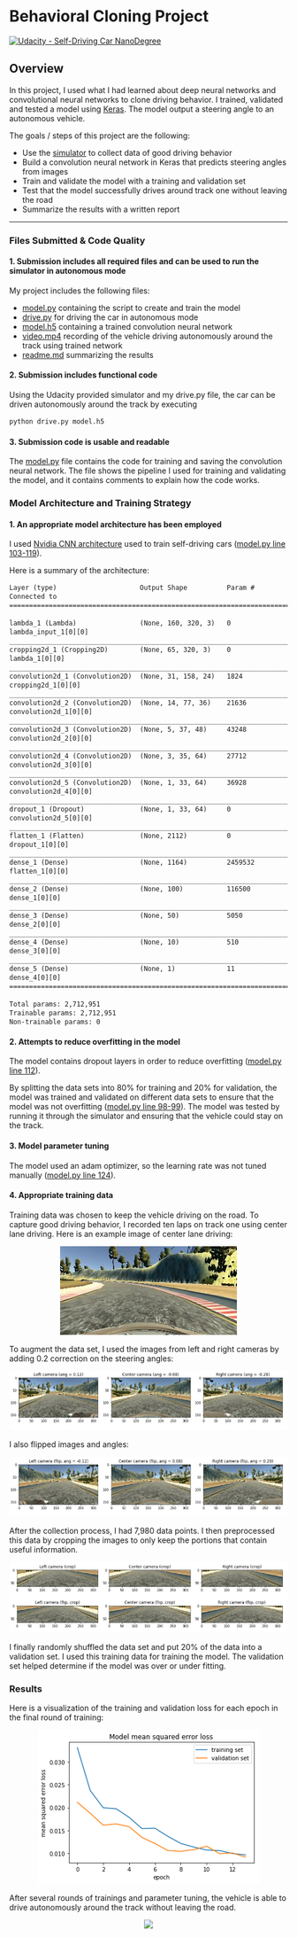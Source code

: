 # Behavioral Cloning Project

[![Udacity - Self-Driving Car NanoDegree](https://s3.amazonaws.com/udacity-sdc/github/shield-carnd.svg)](http://www.udacity.com/drive)

Overview
---
In this project, I used what I had learned about deep neural networks and convolutional neural networks to clone driving behavior. I trained, validated and tested a model using [Keras](https://keras.io/). The model output a steering angle to an autonomous vehicle.

The goals / steps of this project are the following:
* Use the [simulator](https://github.com/udacity/self-driving-car-sim) to collect data of good driving behavior
* Build a convolution neural network in Keras that predicts steering angles from images
* Train and validate the model with a training and validation set
* Test that the model successfully drives around track one without leaving the road
* Summarize the results with a written report

[image1]: ./images/img.png "Original Image"
[image2]: ./images/img_flip.png "Image Flipped"
[image3]: ./images/img_crop.png "Image Cropped"
[image4]: ./images/loss.png "Loss"
[image5]: ./images/center_img.png "Center Image"

---
### Files Submitted & Code Quality

#### 1. Submission includes all required files and can be used to run the simulator in autonomous mode

My project includes the following files:
* [model.py](https://github.com/zhoujh30/CarND-Behavioral-Cloning-P3/blob/master/model.py) containing the script to create and train the model
* [drive.py](https://github.com/zhoujh30/CarND-Behavioral-Cloning-P3/blob/master/drive.py) for driving the car in autonomous mode
* [model.h5](https://github.com/zhoujh30/CarND-Behavioral-Cloning-P3/blob/master/model.h5) containing a trained convolution neural network
* [video.mp4](https://github.com/zhoujh30/CarND-Behavioral-Cloning-P3/blob/master/video.mp4) recording of the vehicle driving autonomously around the track using trained network
* [readme.md](https://github.com/zhoujh30/CarND-Behavioral-Cloning-P3/blob/master/README.md) summarizing the results

#### 2. Submission includes functional code
Using the Udacity provided simulator and my drive.py file, the car can be driven autonomously around the track by executing 
```sh
python drive.py model.h5
```

#### 3. Submission code is usable and readable

The [model.py](https://github.com/zhoujh30/CarND-Behavioral-Cloning-P3/blob/master/model.py) file contains the code for training and saving the convolution neural network. The file shows the pipeline I used for training and validating the model, and it contains comments to explain how the code works.


### Model Architecture and Training Strategy


#### 1. An appropriate model architecture has been employed

I used [Nvidia CNN architecture](https://devblogs.nvidia.com/parallelforall/deep-learning-self-driving-cars/) used to train self-driving cars ([model.py line 103-119](https://github.com/zhoujh30/CarND-Behavioral-Cloning-P3/blob/master/model.py#L103-L119)). 

Here is a summary of the architecture:

```
Layer (type)                     Output Shape          Param #     Connected to                     
====================================================================================================

lambda_1 (Lambda)                (None, 160, 320, 3)   0           lambda_input_1[0][0]             
____________________________________________________________________________________________________
cropping2d_1 (Cropping2D)        (None, 65, 320, 3)    0           lambda_1[0][0]                   
____________________________________________________________________________________________________
convolution2d_1 (Convolution2D)  (None, 31, 158, 24)   1824        cropping2d_1[0][0]               
____________________________________________________________________________________________________
convolution2d_2 (Convolution2D)  (None, 14, 77, 36)    21636       convolution2d_1[0][0]            
____________________________________________________________________________________________________
convolution2d_3 (Convolution2D)  (None, 5, 37, 48)     43248       convolution2d_2[0][0]            
____________________________________________________________________________________________________
convolution2d_4 (Convolution2D)  (None, 3, 35, 64)     27712       convolution2d_3[0][0]            
____________________________________________________________________________________________________
convolution2d_5 (Convolution2D)  (None, 1, 33, 64)     36928       convolution2d_4[0][0]            
____________________________________________________________________________________________________
dropout_1 (Dropout)              (None, 1, 33, 64)     0           convolution2d_5[0][0]            
____________________________________________________________________________________________________
flatten_1 (Flatten)              (None, 2112)          0           dropout_1[0][0]                  
____________________________________________________________________________________________________
dense_1 (Dense)                  (None, 1164)          2459532     flatten_1[0][0]                  
____________________________________________________________________________________________________
dense_2 (Dense)                  (None, 100)           116500      dense_1[0][0]                    
____________________________________________________________________________________________________
dense_3 (Dense)                  (None, 50)            5050        dense_2[0][0]                    
____________________________________________________________________________________________________
dense_4 (Dense)                  (None, 10)            510         dense_3[0][0]                    
____________________________________________________________________________________________________
dense_5 (Dense)                  (None, 1)             11          dense_4[0][0]                    
====================================================================================================

Total params: 2,712,951
Trainable params: 2,712,951
Non-trainable params: 0
```

#### 2. Attempts to reduce overfitting in the model

The model contains dropout layers in order to reduce overfitting ([model.py line 112](https://github.com/zhoujh30/CarND-Behavioral-Cloning-P3/blob/master/model.py#L112)). 

By splitting the data sets into 80% for training and 20% for validation, the model was trained and validated on different data sets to ensure that the model was not overfitting ([model.py line 98-99](https://github.com/zhoujh30/CarND-Behavioral-Cloning-P3/blob/master/model.py#L98-L99)). The model was tested by running it through the simulator and ensuring that the vehicle could stay on the track.

#### 3. Model parameter tuning

The model used an adam optimizer, so the learning rate was not tuned manually ([model.py line 124](https://github.com/zhoujh30/CarND-Behavioral-Cloning-P3/blob/master/model.py#L124)).

#### 4. Appropriate training data

Training data was chosen to keep the vehicle driving on the road. To capture good driving behavior, I recorded ten laps on track one using center lane driving. Here is an example image of center lane driving:

<p align="center">
  <img src="./images/center_img.png">
</p>

To augment the data set, I used the images from left and right cameras by adding 0.2 correction on the steering angles:

<p align="center">
  <img src="./images/img.png">
</p>

I also flipped images and angles:

<p align="center">
  <img src="./images/img_flip.png">
</p>

After the collection process, I had 7,980 data points. I then preprocessed this data by cropping the images to only keep the portions that contain useful information.

<p align="center">
  <img src="./images/img_crop.png">
</p>


I finally randomly shuffled the data set and put 20% of the data into a validation set. I used this training data for training the model. The validation set helped determine if the model was over or under fitting. 


### Results


Here is a visualization of the training and validation loss for each epoch in the final round of training:

<p align="center">
  <img src="./images/loss.png">
</p>

After several rounds of trainings and parameter tuning, the vehicle is able to drive autonomously around the track without leaving the road.


<p align="center">
  <img src="https://github.com/zhoujh30/CarND-Behavioral-Cloning-P3/blob/master/images/video.gif?raw=true">
</p>
